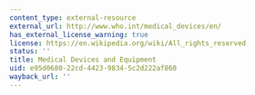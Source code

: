 ```yaml
---
content_type: external-resource
external_url: http://www.who.int/medical_devices/en/
has_external_license_warning: true
license: https://en.wikipedia.org/wiki/All_rights_reserved
status: ''
title: Medical Devices and Equipment
uid: e95d0680-22cd-4423-9834-5c2d222af860
wayback_url: ''
---
```

